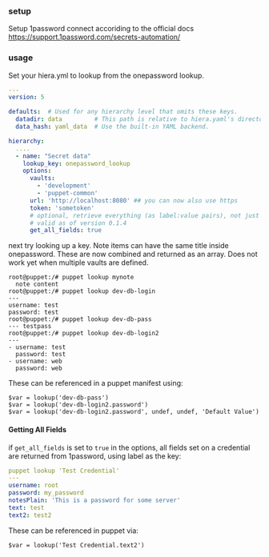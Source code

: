 ### setup
Setup 1password connect accoriding to the official docs
https://support.1password.com/secrets-automation/

### usage

Set your hiera.yml to lookup from the onepassword lookup.
```yaml
---
version: 5

defaults:  # Used for any hierarchy level that omits these keys.
  datadir: data         # This path is relative to hiera.yaml's directory.
  data_hash: yaml_data  # Use the built-in YAML backend.

hierarchy:
  ....
  - name: "Secret data"
    lookup_key: onepassword_lookup 
    options:
      vaults: 
        - 'development'
        - 'puppet-common'
      url: 'http://localhost:8080' ## you can now also use https
      token: 'sometoken'
      # optional, retrieve everything (as label:value pairs), not just username/password
      # valid as of version 0.1.4
      get_all_fields: true 
```

next try looking up a key. Note items can have the same title inside onepassword. These are now combined and returned as an array. Does not work yet when multiple vaults are defined.
```shell
root@puppet:/# puppet lookup mynote
  note content
root@puppet:/# puppet lookup dev-db-login
---
username: test
password: test
root@puppet:/# puppet lookup dev-db-pass
--- testpass
root@puppet:/# puppet lookup dev-db-login2
---
- username: test
  password: test
- username: web
  password: web
```
These can be referenced in a puppet manifest using:
```puppet
$var = lookup('dev-db-pass')
$var = lookup('dev-db-login2.password')
$var = lookup('dev-db-login2.password', undef, undef, 'Default Value')
```

#### Getting All Fields

if `get_all_fields` is set to `true` in the options, all fields set on a credential are returned from 1password, 
using label as the key:

```yaml
puppet lookup 'Test Credential'
---                                     
username: root
password: my_password
notesPlain: 'This is a password for some server'
text: test
text2: test2
```

These can be referenced in puppet via:
```puppet
$var = lookup('Test Credential.text2')
```